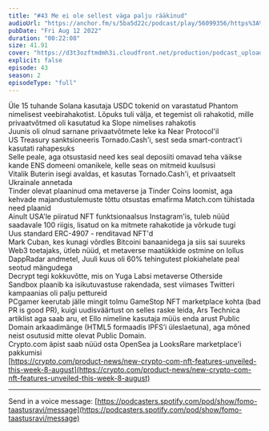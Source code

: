 ```yaml
---
title: "#43 Me ei ole sellest väga palju rääkinud"
audioUrl: "https://anchor.fm/s/5ba5d22c/podcast/play/56099356/https%3A%2F%2Fd3ctxlq1ktw2nl.cloudfront.net%2Fstaging%2F2022-7-12%2F897b80b8-205f-c74f-181a-c1c5792e3367.m4a"
pubDate: "Fri Aug 12 2022"
duration: "00:22:08"
size: 41.91 
cover: "https://d3t3ozftmdmh3i.cloudfront.net/production/podcast_uploaded_episode400/15275939/15275939-1660329316058-78b8fdf5cefae.jpg"
explicit: false
episode: 43
season: 2
episodeType: "full"
---
```


Üle 15 tuhande Solana kasutaja USDC tokenid on varastatud Phantom nimelisest veebirahakotist. Lõpuks tuli välja, et tegemist oli rahakotid, mille privaatvõtmed oli kasutatud ka Slope nimelises rahakotis  
Juunis oli olnud sarnane privaatvõtmete leke ka Near Protocol'il  
US Treasury sanktsioneeris Tornado.Cash'i, sest seda smart-contract'i kasutati rahapesuks  
Selle peale, aga otsustasid need kes seal deposiiti omavad teha väikse kande ENS domeeni omanikele, kelle seas on mitmeid kuulsusi  
Vitalik Buterin isegi avaldas, et kasutas Tornado.Cash'i, et privaatselt Ukrainale annetada  
Tinder olevat plaaninud oma metaverse ja Tinder Coins loomist, aga kehvade majandustulemuste tõttu otsustas emafirma Match.com tühistada need plaanid  
Ainult USA'le piiratud NFT funktsionaalsus Instagram'is, tuleb nüüd saadavale 100 riigis, lisatud on ka mitmete rahakotide ja võrkude tugi  
Uus standard ERC-4907 - renditavad NFT'd  
Mark Cuban, kes kunagi võrdles Bitcoini banaanidega ja siis sai suureks Web3 toetajaks, ütleb nüüd, et metaverse maatükkide ostmine on lollus  
DappRadar andmetel, Juuli kuus oli 60% tehingutest plokiahelate peal seotud mängudega  
Decrypt tegi kokkuvõtte, mis on Yuga Labsi metaverse Otherside  
Sandbox plaanib ka isikutuvastuse rakendada, sest viimases Twitteri kampaanias oli palju pettureid  
PCgamer keerutab jälle mingit tolmu GameStop NFT marketplace kohta (bad PR is good PR), kuigi uudisväärtust on selles raske leida, Ars Technica artiklist aga saab aru, et Ello nimeline kasutaja müüs enda arust Public Domain arkaadimänge (HTML5 formaadis IPFS’i üleslaetuna), aga mõned neist osutusid mitte olevat Public Domain.  
Crypto.com äpist saab nüüd osta OpenSea ja LooksRare marketplace'i pakkumisi  
[https://crypto.com/product-news/new-crypto-com-nft-features-unveiled-this-week-8-august](https://crypto.com/product-news/new-crypto-com-nft-features-unveiled-this-week-8-august)  
  
---   
  
Send in a voice message: [https://podcasters.spotify.com/pod/show/fomo-taastusravi/message](https://podcasters.spotify.com/pod/show/fomo-taastusravi/message)